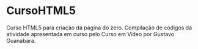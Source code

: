 # CursoHTML5
Curso HTML5 para criação da página do zero.
Compilação de códigos da atividade apresentada em curso pelo Curso em Vídeo por Gustavo Guanabara.
